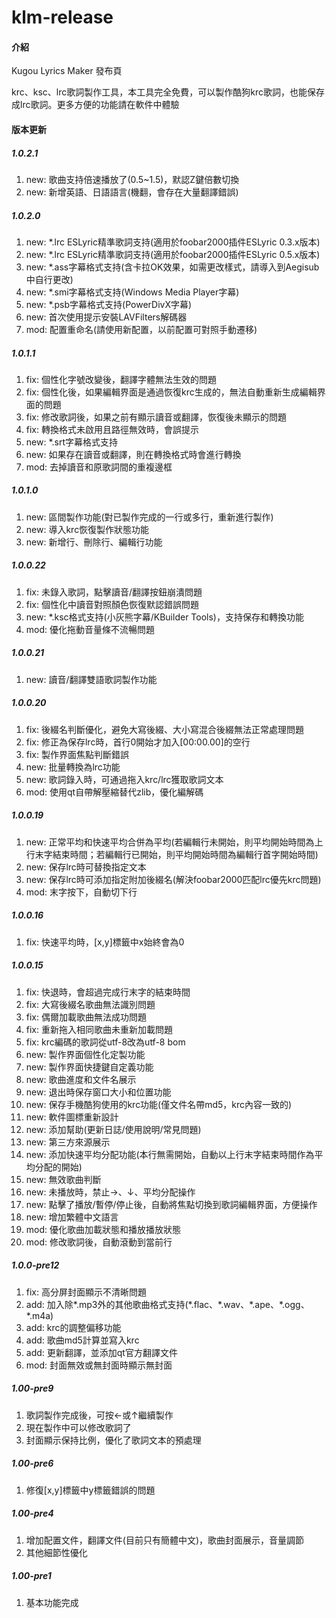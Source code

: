 # klm-release

#### 介紹

Kugou Lyrics Maker 發布頁

krc、ksc、lrc歌詞製作工具，本工具完全免費，可以製作酷狗krc歌詞，也能保存成lrc歌詞。更多方便的功能請在軟件中體驗

#### 版本更新

##### 1.0.2.1

1.  new: 歌曲支持倍速播放了(0.5~1.5)，默認Z鍵倍數切換
2.  new: 新增英語、日語語言(機翻，會存在大量翻譯錯誤)

##### 1.0.2.0

1.  new: \*.lrc ESLyric精準歌詞支持(適用於foobar2000插件ESLyric 0.3.x版本)
2.  new: \*.lrc ESLyric精準歌詞支持(適用於foobar2000插件ESLyric 0.5.x版本)
3.  new: \*.ass字幕格式支持(含卡拉OK效果，如需更改樣式，請導入到Aegisub中自行更改)
4.  new: \*.smi字幕格式支持(Windows Media Player字幕)
5.  new: \*.psb字幕格式支持(PowerDivX字幕)
6.  new: 首次使用提示安裝LAVFilters解碼器
7.  mod: 配置重命名(請使用新配置，以前配置可對照手動遷移)

##### 1.0.1.1

1.  fix: 個性化字號改變後，翻譯字體無法生效的問題
2.  fix: 個性化後，如果編輯界面是通過恢復krc生成的，無法自動重新生成編輯界面的問題
3.  fix: 修改歌詞後，如果之前有顯示讀音或翻譯，恢復後未顯示的問題
4.  fix: 轉換格式未啟用且路徑無效時，會誤提示
5.  new: \*.srt字幕格式支持
6.  new: 如果存在讀音或翻譯，則在轉換格式時會進行轉換
7.  mod: 去掉讀音和原歌詞間的重複邊框

##### 1.0.1.0

1.  new: 區間製作功能(對已製作完成的一行或多行，重新進行製作)
2.  new: 導入krc恢復製作狀態功能
3.  new: 新增行、刪除行、編輯行功能

##### 1.0.0.22

1.  fix: 未錄入歌詞，點擊讀音/翻譯按鈕崩潰問題
2.  fix: 個性化中讀音對照顏色恢復默認錯誤問題
3.  new: \*.ksc格式支持(小灰熊字幕/KBuilder Tools)，支持保存和轉換功能
4.  mod: 優化拖動音量條不流暢問題

##### 1.0.0.21

1.  new: 讀音/翻譯雙語歌詞製作功能

##### 1.0.0.20

1.  fix: 後綴名判斷優化，避免大寫後綴、大小寫混合後綴無法正常處理問題
2.  fix: 修正為保存lrc時，首行0開始才加入\[00:00.00\]的空行
3.  fix: 製作界面焦點判斷錯誤
4.  new: 批量轉換為lrc功能
5.  new: 歌詞錄入時，可通過拖入krc/lrc獲取歌詞文本
6.  mod: 使用qt自帶解壓縮替代zlib，優化編解碼

##### 1.0.0.19

1.  new: 正常平均和快速平均合併為平均(若編輯行未開始，則平均開始時間為上行末字結束時間；若編輯行已開始，則平均開始時間為編輯行首字開始時間)
2.  new: 保存lrc時可替換指定文本
3.  new: 保存lrc時可添加指定附加後綴名(解決foobar2000匹配lrc優先krc問題)
4.  mod: 末字按下，自動切下行

##### 1.0.0.16

1.  fix: 快速平均時，\[x,y\]標籤中x始終會為0

##### 1.0.0.15

1.  fix: 快退時，會超過完成行末字的結束時間
2.  fix: 大寫後綴名歌曲無法識別問題
3.  fix: 偶爾加載歌曲無法成功問題
4.  fix: 重新拖入相同歌曲未重新加載問題
5.  fix: krc編碼的歌詞從utf-8改為utf-8 bom
6.  new: 製作界面個性化定製功能
7.  new: 製作界面快捷鍵自定義功能
8.  new: 歌曲進度和文件名展示
9.  new: 退出時保存窗口大小和位置功能
10.  new: 保存手機酷狗使用的krc功能(僅文件名帶md5，krc內容一致的)
11.  new: 軟件圖標重新設計
12.  new: 添加幫助(更新日誌/使用說明/常見問題)
13.  new: 第三方來源展示
14.  new: 添加快速平均分配功能(本行無需開始，自動以上行末字結束時間作為平均分配的開始)
15.  new: 無效歌曲判斷
16.  new: 未播放時，禁止→、↓、平均分配操作
17.  new: 點擊了播放/暫停/停止後，自動將焦點切換到歌詞編輯界面，方便操作
18.  new: 增加繁體中文語言
19.  mod: 優化歌曲加載狀態和播放播放狀態
20.  mod: 修改歌詞後，自動滾動到當前行

##### 1.0.0-pre12

1.  fix: 高分屏封面顯示不清晰問題
2.  add: 加入除\*.mp3外的其他歌曲格式支持(\*.flac、\*.wav、\*.ape、\*.ogg、\*.m4a)
3.  add: krc的調整偏移功能
4.  add: 歌曲md5計算並寫入krc
5.  add: 更新翻譯，並添加qt官方翻譯文件
6.  mod: 封面無效或無封面時顯示無封面

##### 1.00-pre9

1.  歌詞製作完成後，可按←或↑繼續製作
2.  現在製作中可以修改歌詞了
3.  封面顯示保持比例，優化了歌詞文本的預處理

##### 1.00-pre6

1.  修復\[x,y\]標籤中y標籤錯誤的問題

##### 1.00-pre4

1.  增加配置文件，翻譯文件(目前只有簡體中文)，歌曲封面展示，音量調節
2.  其他細節性優化

##### 1.00-pre1

1.  基本功能完成

